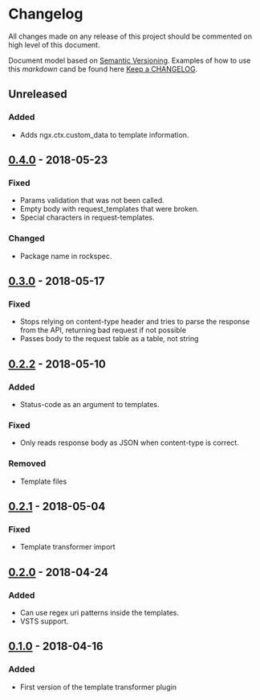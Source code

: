 # Changelog

All changes made on any release of this project should be commented on high level of this document.

Document model based on [Semantic Versioning](http://semver.org/).
Examples of how to use this _markdown_ cand be found here [Keep a CHANGELOG](http://keepachangelog.com/).

## Unreleased
### Added
- Adds ngx.ctx.custom_data to template information.

## [0.4.0](https://github.com/stone-payments/kong-plugin-template-transformer/tree/v0.4.0) - 2018-05-23
### Fixed
- Params validation that was not been called.
- Empty body with request_templates that were broken.
- Special characters in request-templates.

### Changed
- Package name in rockspec.

## [0.3.0](https://github.com/stone-payments/kong-plugin-template-transformer/tree/v0.3.0) - 2018-05-17
### Fixed
- Stops relying on content-type header and tries to parse the response from the API, returning bad request if not possible
- Passes body to the request table as a table, not string

## [0.2.2](https://github.com/stone-payments/kong-plugin-template-transformer/tree/v0.2.2) - 2018-05-10
### Added
- Status-code as an argument to templates.

### Fixed
- Only reads response body as JSON when content-type is correct.

### Removed
- Template files

## [0.2.1](https://github.com/stone-payments/kong-plugin-template-transformer/tree/v0.2.1) - 2018-05-04
### Fixed
- Template transformer import

## [0.2.0](https://github.com/stone-payments/kong-plugin-template-transformer/tree/v0.2.0) - 2018-04-24
### Added
- Can use regex uri patterns inside the templates.
- VSTS support.

## [0.1.0](https://github.com/stone-payments/kong-plugin-template-transformer/tree/v0.1.0) - 2018-04-16
### Added
- First version of the template transformer plugin

